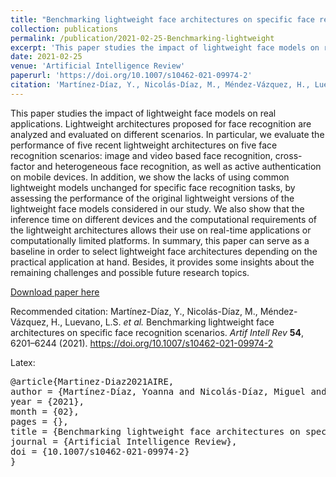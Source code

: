```yaml
---
title: "Benchmarking lightweight face architectures on specific face recognition scenarios"
collection: publications
permalink: /publication/2021-02-25-Benchmarking-lightweight
excerpt: 'This paper studies the impact of lightweight face models on real applications. Lightweight architectures proposed for face recognition are analyzed and evaluated on different scenarios. In particular, we evaluate the performance of five recent lightweight architectures on five face recognition scenarios: image and video based face recognition, cross-factor and heterogeneous face recognition, as well as active authentication on mobile devices. In addition, we show the lacks of using common lightweight models unchanged for specific face recognition tasks, by assessing the performance of the original lightweight versions of the lightweight face models considered in our study. We also show that the inference time on different devices and the computational requirements of the lightweight architectures allows their use on real-time applications or computationally limited platforms. In summary, this paper can serve as a baseline in order to select lightweight face architectures depending on the practical application at hand. Besides, it provides some insights about the remaining challenges and possible future research topics.'
date: 2021-02-25
venue: 'Artificial Intelligence Review'
paperurl: 'https://doi.org/10.1007/s10462-021-09974-2'
citation: 'Martínez-Díaz, Y., Nicolás-Díaz, M., Méndez-Vázquez, H., Luevano, L.S. <i>et al.</i> Benchmarking lightweight face architectures on specific face recognition scenarios. <i>Artif Intell Rev</i> <b>54</b>, 6201–6244 (2021). https://doi.org/10.1007/s10462-021-09974-2'
---
```

This paper studies the impact of lightweight face models on real applications. Lightweight architectures proposed for face recognition are analyzed and evaluated on different scenarios. In particular, we evaluate the performance of five recent lightweight architectures on five face recognition scenarios: image and video based face recognition, cross-factor and heterogeneous face recognition, as well as active authentication on mobile devices. In addition, we show the lacks of using common lightweight models unchanged for specific face recognition tasks, by assessing the performance of the original lightweight versions of the lightweight face models considered in our study. We also show that the inference time on different devices and the computational requirements of the lightweight architectures allows their use on real-time applications or computationally limited platforms. In summary, this paper can serve as a baseline in order to select lightweight face architectures depending on the practical application at hand. Besides, it provides some insights about the remaining challenges and possible future research topics.

[Download paper here](https://doi.org/10.1007/s10462-021-09974-2)

Recommended citation: Martínez-Díaz, Y., Nicolás-Díaz, M., Méndez-Vázquez, H., Luevano, L.S. <i>et al.</i> Benchmarking lightweight face architectures on specific face recognition scenarios. <i>Artif Intell Rev</i> <b>54</b>, 6201–6244 (2021). https://doi.org/10.1007/s10462-021-09974-2

Latex:
<pre>
@article{Martinez-Diaz2021AIRE,
author = {Martínez-Díaz, Yoanna and Nicolás-Díaz, Miguel and Vazquez, Heydi and Luévano García, Luis and Chang, Leonardo and Gonzalez-Mendoza, Miguel and Sucar, Luis},
year = {2021},
month = {02},
pages = {},
title = {Benchmarking lightweight face architectures on specific face recognition scenarios},
journal = {Artificial Intelligence Review},
doi = {10.1007/s10462-021-09974-2}
}
</pre>
